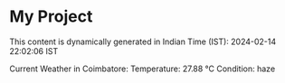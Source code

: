 # My Project

This content is dynamically generated in Indian Time (IST): 2024-02-14 22:02:06 IST


Current Weather in Coimbatore:
Temperature: 27.88 °C
Condition: haze
